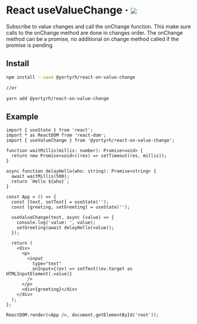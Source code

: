 # React useValueChange &middot; ![](https://github.com/yortyrh/react-on-value-change/actions/workflows/main.yml/badge.svg)

Subscribe to value changes and call the onChange function.
This make sure calls to the onChange method are done in changes order.
The onChange method can be a promise, no additional on change method called if the promise is pending

## Install

```bash
npm install --save @yortyrh/react-on-value-change

//or

yarn add @yortyrh/react-on-value-change
```

## Example

```tsx
import { useState } from 'react';
import * as ReactDOM from 'react-dom';
import { useValueChange } from '@yortyrh/react-on-value-change';

function waitMillis(millis: number): Promise<void> {
  return new Promise<void>((res) => setTimeout(res, millis));
}

async function delayHello(who: string): Promise<string> {
  await waitMillis(500);
  return `Hello ${who}`;
}

const App = () => {
  const [text, setText] = useState('');
  const [greeting, setGreeting] = useState('');

  useValueChange(text, async (value) => {
    console.log('value: ', value);
    setGreeting(await delayHello(value));
  });

  return (
    <div>
      <p>
        <input
          type="text"
          onInput={(ev) => setText((ev.target as HTMLInputElement).value)}
        />
      </p>
      <div>{greeting}</div>
    </div>
  );
};

ReactDOM.render(<App />, document.getElementById('root'));
```
